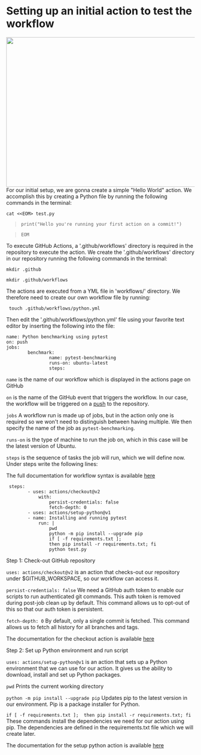 # Setting up an initial action to test the workflow
<img src="images/tut_part1.PNG" width="600" height="400" />
For our initial setup, we are gonna create a simple "Hello World" action. We accomplish this by creating a Python file by running the following commands in the terminal:

`cat <<EOM> test.py`

> `print("Hello you're running your first action on a commit!")`
 
>`EOM`

To execute GitHub Actions, a '.github/workflows' directory is required in the repository to execute the action. We create the '.github/workflows' directory in our repository running the following commands in the terminal:

`mkdir .github`

`mkdir .github/workflows`

The actions are executed from a YML file in 'workflows/' directory. We therefore need to create our own workflow file by running:

``` touch .github/workflows/python.yml```

Then edit the '.github/workflows/python.yml' file using your favorite text editor by inserting the following into the file:
```
name: Python benchmarking using pytest
on: push
jobs:
        benchmark:
                name: pytest-benchmarking
                runs-on: ubuntu-latest
                steps:
```
`name` is the name of our workflow which is displayed in the actions page on GitHub

`on` is the name of the GitHub event that triggers the workflow. In our case, the workflow will be triggered on a <ins>push</ins> to the repository.

`jobs` A workflow run is made up of jobs, but in the action only one is required so we won't need to distinguish between having multiple. We then specify the name of the job as `pytest-benchmarking`. 

`runs-on` is the type of machine to run the job on, which in this case will be the latest version of Ubuntu.

`steps` is the sequence of tasks the job will run, which we will define now. Under steps write the following lines:

The full documentation for workflow syntax is available [here](https://docs.github.com/en/actions/reference/workflow-syntax-for-github-actions)

```
 steps:
        - uses: actions/checkout@v2
            with:
                persist-credentials: false
                fetch-depth: 0 
        - uses: actions/setup-python@v1
        - name: Installing and running pytest
            run: |
                pwd
                python -m pip install --upgrade pip
                if [ -f requirements.txt ]; 
                then pip install -r requirements.txt; fi
                python test.py

```
Step 1: Check-out GitHub repository

`uses: actions/checkout@v2` is an action that checks-out our repository under $GITHUB_WORKSPACE, so our workflow can access it.

`persist-credentials: false` We need a GitHub auth token to enable our scripts to run authenticated git commands. This auth token is removed during post-job clean up by default. This command allows us to opt-out of this so that our auth token is persistent.

`fetch-depth: 0` By default, only a single commit is fetched. This command allows us to fetch all history for all branches and tags.

The documentation for the checkout action is available [here](https://github.com/actions/checkout)

Step 2: Set up Python environment and run script

`uses: actions/setup-python@v1` is an action that sets up a Python environment that we can use for our action. It gives us the ability to download, install and set up Python packages.

`pwd` Prints the current working directory

`python -m pip install --upgrade pip` Updates pip to the latest version in our environment. Pip is a package installer for Python.

`
 if [ -f requirements.txt ]; 
 then pip install -r requirements.txt; fi
`
These commands install the dependencies we need for our action using pip. The dependencies are defined in the requirements.txt file which we will create later.



The documentation for the setup python action is available [here](https://github.com/actions/setup-python)

